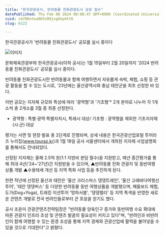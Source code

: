```yaml
---
title: "한국관광공사, 반려동물 친화관광도시 공모 접수"
datePublished: Thu Feb 08 2024 00:08:47 GMT+0000 (Coordinated Universal Time)
cuid: cm706ntea003z09jxgkkp4tt6
slug: 6122

---
```



한국관광공사가 '반려동물 친화관광도시' 공모를 실시 중이다

![이미지](https://cdn.hashnode.com/res/hashnode/image/upload/v1739260274182/eac4f6da-6828-4e6f-81ab-c3979b2ae244.jpeg)

문화체육관광부와 한국관광공사(이하 공사)는 1월 15일부터 2월 20일까지 '2024 반려동물 친화관광도시' 공모를 실시 중이다.

반려동물 친화관광도시란 반려동물과 함께 여행하면서 자유롭게 숙박, 체험, 쇼핑 등 관광 활동을 할 수 있는 도시로, '23년에는 울산광역시와 충남 태안군을 최초 선정한 바 있다.

이번 공모는 지자체 규모와 특성에 따라 '광역형'과 '기초형'* 2개 분야로 나누어 각 1개소씩 총 2개소를 3월 중 최종 선정한다.

* 광역형 : 특별·광역·특별자치시, 특례시 대상/ 기초형 : 광역형을 제외한 기초지자체(시·군) 대상

평가는 서면 및 현장·발표 총 2단계로 진행되며, 상세 내용은 한국관광산업포털 투어라즈 누리집(www.touraz.kr)과 1월 18일 공사 서울센터에서 개최된 지자체 사업설명회를 통해서도 안내되었다.

선정된 지자체는 올해 2.5억 원(1:1 지방비 분담 필수)을 지원받고, 매년 중간평가를 통해 최대 4년('24~'27년)간 지원받을 수 있으며, ▲반려동물 친화 관광지 및 동반여행 상품 개발 ▲수용태세 개선 등 지역 특화 사업 등을 추진하게 된다.

한편 작년에 선정된 울산과 태안은 '울산 크리스마스 댕댕트레인', '울산 고래바다여행선 투어', '태안 댕댕버스' 등 다양한 반려동물 동반 여행상품을 개발했으며, 패들보드 체험, 도가(Dog+Yoga), 트래킹 미션투어 '멍파서블', '댕댕랠리' 등 지역 특색을 반영한 새로운 콘텐츠 개발로 전국 반려인들로부터 큰 호응을 얻기도 했다.

공사 조윤미 관광콘텐츠전략팀장은 "반려동물 양육인구 증가와 동반여행 수요 확대에 따른 관광지 인프라 조성 및 콘텐츠 발굴의 필요성이 커지고 있다"며, "반려인과 비반려인이 함께 여행할 수 있는 환경 조성을 통해 지역 경제와 관광산업에 활력을 불어넣을 수 있을 것으로 기대한다"고 밝혔다.